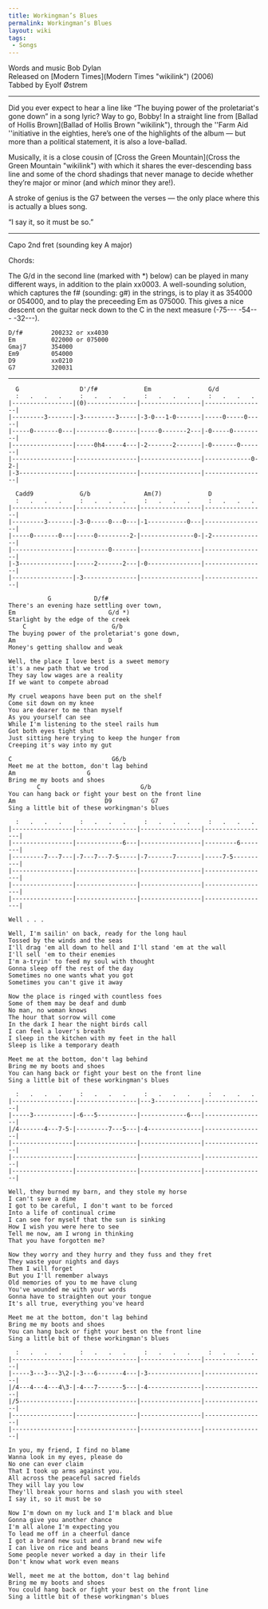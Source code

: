 ```yaml
---
title: Workingman’s Blues
permalink: Workingman’s Blues
layout: wiki
tags:
 - Songs
---
```


Words and music Bob Dylan  
Released on [Modern Times](Modern Times "wikilink") (2006)  
Tabbed by Eyolf Østrem

* * * * *

Did you ever expect to hear a line like “The buying power of the
proletariat's gone down” in a song lyric? Way to go, Bobby! In a
straight line from [Ballad of Hollis
Brown](Ballad of Hollis Brown "wikilink"), through the ''Farm Aid
''initiative in the eighties, here’s one of the highlights of the album
— but more than a political statement, it is also a love-ballad.

Musically, it is a close cousin of [Cross the Green
Mountain](Cross the Green Mountain "wikilink") with which it shares the
ever-descending bass line and some of the chord shadings that never
manage to decide whether they’re major or minor (and *which* minor they
are!).

A stroke of genius is the G7 between the verses — the only place where
this is actually a blues song.

“I say it, so it must be so.”

* * * * *

Capo 2nd fret (sounding key A major)

Chords:

The G/d in the second line (marked with \*) below) can be played in many
different ways, in addition to the plain xx0003. A well-sounding
solution, which captures the f\# (sounding: g\#) in the strings, is to
play it as 354000 or 054000, and to play the preceeding Em as 075000.
This gives a nice descent on the guitar neck down to the C in the next
measure (-75--- -54--- -32---).

    D/f#        200232 or xx4030
    Em          022000 or 075000
    Gmaj7       354000
    Em9         054000
    D9          xx0210
    G7          320031

* * * * *

      G                 D'/f#             Em                G/d
      :   .   .   .     :   .   .   .     :   .   .   .     :   .   .   .
    |-----------------|(0)--------------|-----------------|-----------------|
    |---------3-------|-3---------3-----|-3-0---1-0-------|-----0-----0-----|
    |-----0-------0---|---------0-------|-----0-------2---|-0-----0---------|
    |-----------------|-----0h4-----4---|-2-------2-------|-0-------0-------|
    |-----------------|-----------------|-----------------|-------------0-2-|
    |-3---------------|-----------------|-----------------|-----------------|

      Cadd9             G/b               Am(7)             D
      :   .   .   .     :   .   .   .     :   .   .   .     :   .   .   .
    |-----------------|-----------------|-----------------|-----------------|
    |---------3-------|-3-0-----0---0---|-1-----------0---|-----------------|
    |-----0-------0---|-----0---------2-|---------------0-|-2---------------|
    |-----------------|---------0-------|-----------------|-----------------|
    |-3---------------|-----2-------2---|-0---------------|-----------------|
    |-----------------|-3---------------|-----------------|-----------------|

               G            D/f#
    There's an evening haze settling over town,
    Em                          G/d *)
    Starlight by the edge of the creek
        C                        G/b
    The buying power of the proletariat's gone down,
    Am                          D
    Money's getting shallow and weak

    Well, the place I love best is a sweet memory
    it's a new path that we trod
    They say low wages are a reality
    If we want to compete abroad    

    My cruel weapons have been put on the shelf
    Come sit down on my knee
    You are dearer to me than myself
    As you yourself can see
    While I'm listening to the steel rails hum
    Got both eyes tight shut
    Just sitting here trying to keep the hunger from
    Creeping it's way into my gut 

    C                            G6/b
    Meet me at the bottom, don't lag behind
    Am                    G
    Bring me my boots and shoes
            C                            G/b
    You can hang back or fight your best on the front line
    Am                         D9           G7
    Sing a little bit of these workingman's blues

      :   .   .   .     :   .   .   .     :   .   .   .     :   .   .   .
    |-----------------|-----------------|-----------------|------------------|
    |-----------------|-------------6---|-----------------|---------6--------|
    |---------7---7---|-7---7---7-5-----|-7-------7-------|-----7-5----------|
    |-----------------|-----------------|-----------------|------------------|
    |-----------------|-----------------|-----------------|------------------|
    |-----------------|-----------------|-----------------|------------------|
                                                                         Well . . .

    Well, I'm sailin' on back, ready for the long haul
    Tossed by the winds and the seas
    I'll drag 'em all down to hell and I'll stand 'em at the wall
    I'll sell 'em to their enemies
    I'm a-tryin' to feed my soul with thought
    Gonna sleep off the rest of the day
    Sometimes no one wants what you got
    Sometimes you can't give it away 

    Now the place is ringed with countless foes
    Some of them may be deaf and dumb
    No man, no woman knows
    The hour that sorrow will come
    In the dark I hear the night birds call
    I can feel a lover's breath
    I sleep in the kitchen with my feet in the hall
    Sleep is like a temporary death 

    Meet me at the bottom, don't lag behind
    Bring me my boots and shoes
    You can hang back or fight your best on the front line
    Sing a little bit of these workingman's blues

      :   .   .   .     :   .   .   .     :   .   .   .     :   .   .   .
    |-----------------|-----------------|---3-------------|-----------------|
    |-----3-----------|-6---5-----------|-------------6---|-----------------|
    |/4-------4---7-5-|---------7---5---|-4---------------|-----------------|
    |-----------------|-----------------|-----------------|-----------------|
    |-----------------|-----------------|-----------------|-----------------|
    |-----------------|-----------------|-----------------|-----------------|

    Well, they burned my barn, and they stole my horse
    I can't save a dime
    I got to be careful, I don't want to be forced
    Into a life of continual crime
    I can see for myself that the sun is sinking
    How I wish you were here to see
    Tell me now, am I wrong in thinking
    That you have forgotten me?

    Now they worry and they hurry and they fuss and they fret
    They waste your nights and days
    Them I will forget
    But you I'll remember always
    Old memories of you to me have clung
    You've wounded me with your words
    Gonna have to straighten out your tongue
    It's all true, everything you've heard

    Meet me at the bottom, don't lag behind
    Bring me my boots and shoes
    You can hang back or fight your best on the front line
    Sing a little bit of these workingman's blues 

      :   .   .   .     :   .   .   .     :   .   .   .     :   .   .   .
    |-----------------|-----------------|-----------------|-----------------|
    |-----3---3---3\2-|-3---6-------4---|-3---------------|-----------------|
    |/4---4---4---4\3-|-4---7-------5---|-4---------------|-----------------|
    |/5---------------|-----------------|-----------------|-----------------|
    |-----------------|-----------------|-----------------|-----------------|
    |-----------------|-----------------|-----------------|-----------------|

    In you, my friend, I find no blame
    Wanna look in my eyes, please do
    No one can ever claim
    That I took up arms against you.
    All across the peaceful sacred fields
    They will lay you low
    They'll break your horns and slash you with steel
    I say it, so it must be so

    Now I'm down on my luck and I'm black and blue
    Gonna give you another chance
    I'm all alone I'm expecting you
    To lead me off in a cheerful dance
    I got a brand new suit and a brand new wife
    I can live on rice and beans
    Some people never worked a day in their life
    Don't know what work even means

    Well, meet me at the bottom, don't lag behind
    Bring me my boots and shoes
    You could hang back or fight your best on the front line
    Sing a little bit of these workingman's blues
